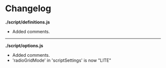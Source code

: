 # Changelog

**./script/definitions.js**
* Added comments.

---

**./script/options.js**
* Added comments.
* 'radioGridMode' in 'scriptSettings' is now "LITE"
